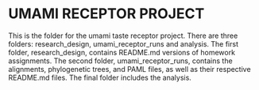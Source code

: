 # UMAMI RECEPTOR PROJECT
This is the folder for the umami taste receptor project. There are three 
folders: research_design, umami_receptor_runs and analysis. The first 
folder, research_design, contains README.md versions of homework assignments. The 
second folder, umami_receptor_runs, contains the alignments, phylogenetic 
trees, and PAML files, as well as their respective README.md files. The 
final folder includes the analysis. 
